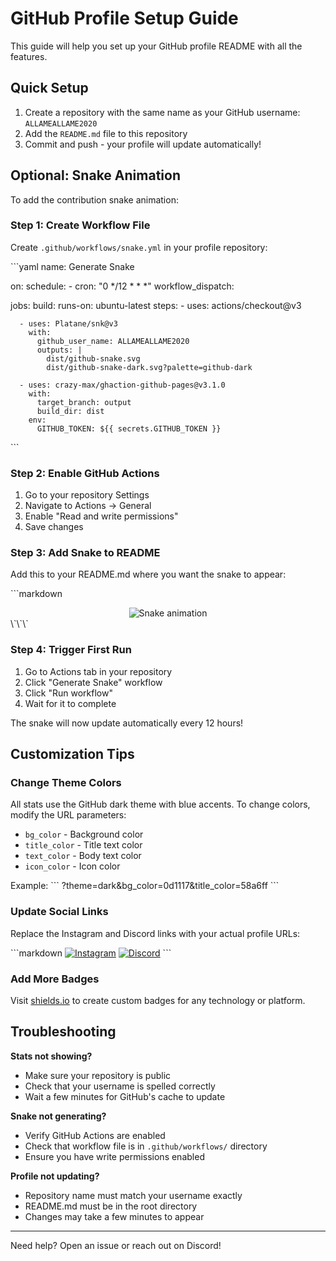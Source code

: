 # GitHub Profile Setup Guide

This guide will help you set up your GitHub profile README with all the features.

## Quick Setup

1. Create a repository with the same name as your GitHub username: `ALLAMEALLAME2020`
2. Add the `README.md` file to this repository
3. Commit and push - your profile will update automatically!

## Optional: Snake Animation

To add the contribution snake animation:

### Step 1: Create Workflow File

Create `.github/workflows/snake.yml` in your profile repository:

\`\`\`yaml
name: Generate Snake

on:
  schedule:
    - cron: "0 */12 * * *"
  workflow_dispatch:

jobs:
  build:
    runs-on: ubuntu-latest
    steps:
      - uses: actions/checkout@v3
      
      - uses: Platane/snk@v3
        with:
          github_user_name: ALLAMEALLAME2020
          outputs: |
            dist/github-snake.svg
            dist/github-snake-dark.svg?palette=github-dark
            
      - uses: crazy-max/ghaction-github-pages@v3.1.0
        with:
          target_branch: output
          build_dir: dist
        env:
          GITHUB_TOKEN: ${{ secrets.GITHUB_TOKEN }}
\`\`\`

### Step 2: Enable GitHub Actions

1. Go to your repository Settings
2. Navigate to Actions → General
3. Enable "Read and write permissions"
4. Save changes

### Step 3: Add Snake to README

Add this to your README.md where you want the snake to appear:

\`\`\`markdown
<div align="center">

<img src="https://raw.githubusercontent.com/ALLAMEALLAME2020/ALLAMEALLAME2020/output/github-snake-dark.svg" alt="Snake animation" />

</div>
\`\`\`

### Step 4: Trigger First Run

1. Go to Actions tab in your repository
2. Click "Generate Snake" workflow
3. Click "Run workflow"
4. Wait for it to complete

The snake will now update automatically every 12 hours!

## Customization Tips

### Change Theme Colors

All stats use the GitHub dark theme with blue accents. To change colors, modify the URL parameters:

- `bg_color` - Background color
- `title_color` - Title text color
- `text_color` - Body text color
- `icon_color` - Icon color

Example:
\`\`\`
?theme=dark&bg_color=0d1117&title_color=58a6ff
\`\`\`

### Update Social Links

Replace the Instagram and Discord links with your actual profile URLs:

\`\`\`markdown
[![Instagram](https://img.shields.io/badge/Instagram-E4405F?style=for-the-badge&logo=instagram&logoColor=white)](YOUR_INSTAGRAM_URL)
[![Discord](https://img.shields.io/badge/Discord-5865F2?style=for-the-badge&logo=discord&logoColor=white)](YOUR_DISCORD_URL)
\`\`\`

### Add More Badges

Visit [shields.io](https://shields.io) to create custom badges for any technology or platform.

## Troubleshooting

**Stats not showing?**
- Make sure your repository is public
- Check that your username is spelled correctly
- Wait a few minutes for GitHub's cache to update

**Snake not generating?**
- Verify GitHub Actions are enabled
- Check that workflow file is in `.github/workflows/` directory
- Ensure you have write permissions enabled

**Profile not updating?**
- Repository name must match your username exactly
- README.md must be in the root directory
- Changes may take a few minutes to appear

---

Need help? Open an issue or reach out on Discord!
